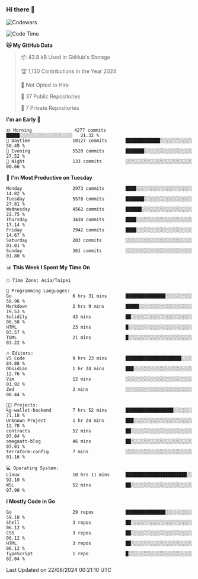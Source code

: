 ### Hi there 👋

![Codewars](https://www.codewars.com/users/omegaatt36/badges/small)

<!--START_SECTION:waka-->
![Code Time](http://img.shields.io/badge/Code%20Time-2%2C709%20hrs%2049%20mins-blue)

**🐱 My GitHub Data** 

> 📦 43.8 kB Used in GitHub's Storage 
 > 
> 🏆 1,130 Contributions in the Year 2024
 > 
> 🚫 Not Opted to Hire
 > 
> 📜 37 Public Repositories 
 > 
> 🔑 7 Private Repositories 
 > 
**I'm an Early 🐤** 

```text
🌞 Morning                4277 commits        █████░░░░░░░░░░░░░░░░░░░░   21.32 % 
🌆 Daytime                10127 commits       █████████████░░░░░░░░░░░░   50.49 % 
🌃 Evening                5520 commits        ███████░░░░░░░░░░░░░░░░░░   27.52 % 
🌙 Night                  133 commits         ░░░░░░░░░░░░░░░░░░░░░░░░░   00.66 % 
```
📅 **I'm Most Productive on Tuesday** 

```text
Monday                   2973 commits        ████░░░░░░░░░░░░░░░░░░░░░   14.82 % 
Tuesday                  5578 commits        ███████░░░░░░░░░░░░░░░░░░   27.81 % 
Wednesday                4562 commits        ██████░░░░░░░░░░░░░░░░░░░   22.75 % 
Thursday                 3438 commits        ████░░░░░░░░░░░░░░░░░░░░░   17.14 % 
Friday                   2942 commits        ████░░░░░░░░░░░░░░░░░░░░░   14.67 % 
Saturday                 203 commits         ░░░░░░░░░░░░░░░░░░░░░░░░░   01.01 % 
Sunday                   361 commits         ░░░░░░░░░░░░░░░░░░░░░░░░░   01.80 % 
```


📊 **This Week I Spent My Time On** 

```text
🕑︎ Time Zone: Asia/Taipei

💬 Programming Languages: 
Go                       6 hrs 31 mins       ███████████████░░░░░░░░░░   58.96 % 
Markdown                 2 hrs 9 mins        █████░░░░░░░░░░░░░░░░░░░░   19.53 % 
Solidity                 43 mins             ██░░░░░░░░░░░░░░░░░░░░░░░   06.58 % 
HTML                     23 mins             █░░░░░░░░░░░░░░░░░░░░░░░░   03.57 % 
TOML                     21 mins             █░░░░░░░░░░░░░░░░░░░░░░░░   03.22 % 

🔥 Editors: 
VS Code                  9 hrs 23 mins       █████████████████████░░░░   84.88 % 
Obsidian                 1 hr 24 mins        ███░░░░░░░░░░░░░░░░░░░░░░   12.76 % 
Vim                      12 mins             ░░░░░░░░░░░░░░░░░░░░░░░░░   01.92 % 
Zed                      2 mins              ░░░░░░░░░░░░░░░░░░░░░░░░░   00.44 % 

🐱‍💻 Projects: 
kg-wallet-backend        7 hrs 52 mins       ██████████████████░░░░░░░   71.18 % 
Unknown Project          1 hr 24 mins        ███░░░░░░░░░░░░░░░░░░░░░░   12.78 % 
contracts                52 mins             ██░░░░░░░░░░░░░░░░░░░░░░░   07.84 % 
omegaatt-blog            46 mins             ██░░░░░░░░░░░░░░░░░░░░░░░   07.01 % 
terraform-config         7 mins              ░░░░░░░░░░░░░░░░░░░░░░░░░   01.16 % 

💻 Operating System: 
Linux                    10 hrs 11 mins      ███████████████████████░░   92.10 % 
WSL                      52 mins             ██░░░░░░░░░░░░░░░░░░░░░░░   07.90 % 
```

**I Mostly Code in Go** 

```text
Go                       29 repos            ███████████████░░░░░░░░░░   59.18 % 
Shell                    3 repos             ██░░░░░░░░░░░░░░░░░░░░░░░   06.12 % 
CSS                      3 repos             ██░░░░░░░░░░░░░░░░░░░░░░░   06.12 % 
HTML                     3 repos             ██░░░░░░░░░░░░░░░░░░░░░░░   06.12 % 
TypeScript               1 repo              █░░░░░░░░░░░░░░░░░░░░░░░░   02.04 % 
```




 Last Updated on 22/08/2024 00:21:10 UTC
<!--END_SECTION:waka-->

<!--
**omegaatt36/omegaatt36** is a ✨ _special_ ✨ repository because its `README.md` (this file) appears on your GitHub profile.

Here are some ideas to get you started:

- 🔭 I’m currently working on ...
- 🌱 I’m currently learning ...
- 👯 I’m looking to collaborate on ...
- 🤔 I’m looking for help with ...
- 💬 Ask me about ...
- 📫 How to reach me: ...
- 😄 Pronouns: ...
- ⚡ Fun fact: ...
-->
